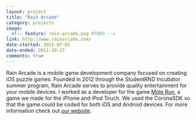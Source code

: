 ```yaml
---
layout: project
title: "Rain Arcade" 
category: projects
image:
  <!-- feature: rain-arcade.png #TODO -->
link: http://www.rainarcade.com/
date-started: 2011-07-01
date-ended: 2011-10-27
comments: true
---
```


Rain Arcade is a mobile game development company focused on creating iOS puzzle games. Founded in 2012 through the StudentRND Incubator summer program, Rain Arcade serves to provide quality entertainment for your mobile devices. I worked as a developer for the game [Mole Run](https://itunes.apple.com/us/app/mole-run/id553609578?mt=8 "Mole Run"), a game we made for the iPhone and iPod Touch. We used the CoronaSDK so that the game could be coded for both iOS and Android devices. For more information check out [our website](http://rainarcade.com/ "Rain Arcade").
